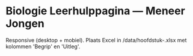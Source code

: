 # Biologie Leerhulppagina — Meneer Jongen

Responsive (desktop + mobiel). Plaats Excel in /data/hoofdstuk-<nummer>.xlsx met kolommen 'Begrip' en 'Uitleg'.
